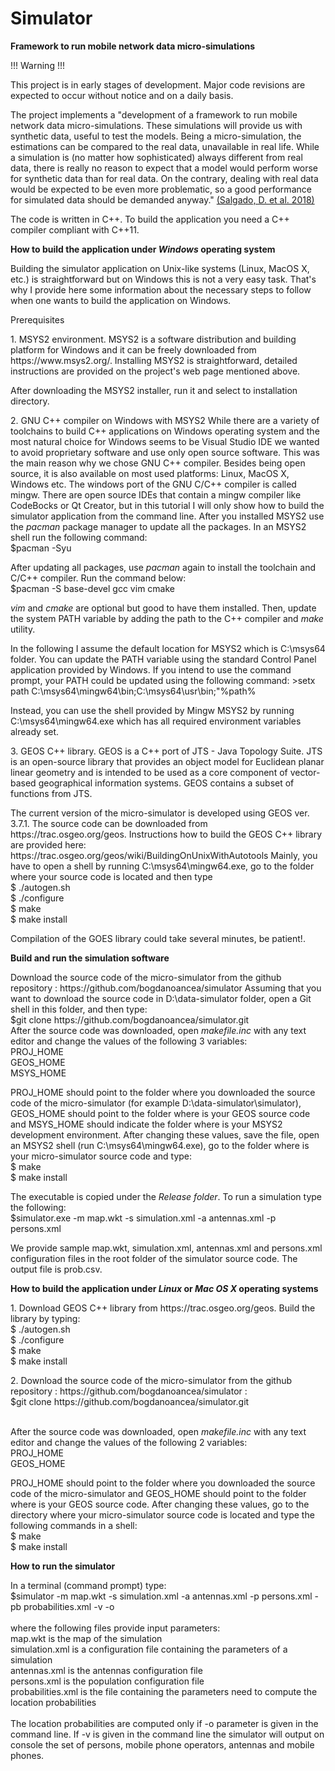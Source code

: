 # Simulator
<b> Framework to run mobile network data micro-simulations </b>
<p>
<p>!!! Warning !!!</p>
This project is in early stages of development. 
Major code revisions are expected to occur without notice and on a daily basis.
</p>

<p>
The project implements a "development of a framework to run mobile network data micro-simulations. 
These simulations will provide us with synthetic data, useful to test the models. 
Being a micro-simulation, the estimations can be compared to the real data, unavailable in real life. 
While a simulation is (no matter how sophisticated) always different from real data, 
there is really no reason to expect that a model would perform worse for synthetic data than for real data. 
On the contrary, dealing with real data would be expected to be even more problematic, 
so a good performance for simulated data should be demanded anyway." <a href = "https://webgate.ec.europa.eu/fpfis/mwikis/essnetbigdata/images/5/56/WPI_A_framework_for_mobile_network_data_micro-simulation_2019_02_14.pdf">(Salgado, D. et al. 2018)</a>

The code is written in C++. To build the application you need a C++ compiler compliant with C++11.
 
</p>

<b>How to build the application under <I>Windows</I> operating system</b>
<p>
Building the simulator application on Unix-like systems (Linux, MacOS X, etc.) is straightforward but on Windows
this is not a very easy task. That's why I provide here some information about the necessary steps to follow when 
one wants to build the application on Windows.
 
<p>Prerequisites
<p>1. MSYS2 environment. MSYS2 is a software distribution and building platform for Windows and 
it can be freely downloaded from https://www.msys2.org/. Installing MSYS2 is straightforward, detailed instructions
are provided on the project's web page mentioned above.
<p>After downloading the MSYS2 installer, run it and select to installation directory. 

<p>2. GNU C++ compiler on Windows with MSYS2
While there are a variety of toolchains to build C++ applications on Windows operating system and the most natural choice 
for Windows seems to be Visual Studio IDE we wanted to avoid proprietary software and use only open source software. This was the main
reason why we chose GNU C++ compiler. Besides being open source, it is also available on most used platforms: Linux, MacOS X, Windows etc.
The windows port of the GNU C/C++ compiler is called mingw. There are open source IDEs that contain a mingw compiler like CodeBocks or
Qt Creator, but in this tutorial I will only show how to build the simulator application from the command line.
After you installed MSYS2 use the <I>pacman</I> package manager to update all the packages. In an MSYS2 shell run the following command:
<br>$pacman -Syu

<p>
 After updating all packages, use <I>pacman</I> again to install the toolchain and C/C++ compiler. Run the command below:
<br>$pacman -S base-devel gcc vim cmake

<I>vim</I> and <I>cmake</I> are optional but good to have them installed.
Then, update the system PATH variable by adding the path to the C++ compiler and <I>make</I> utility.

<p>In the following I assume the default location for MSYS2 which is C:\msys64 folder. You can update the PATH variable using the standard Control Panel application provided by Windows.
If you intend to use the command prompt, your PATH could be updated using the following command:
>setx path C:\msys64\mingw64\bin;C:\msys64\usr\bin;"%path%

Instead, you can use the shell provided by Mingw MSYS2 by running C:\msys64\mingw64.exe which has all required environment variables already set.

<p>3. GEOS C++ library. GEOS is a C++ port of JTS - Java Topology Suite. JTS 
is an open-source library that provides an object model for Euclidean planar linear geometry 
and is intended to be used as a core component of vector-based geographical information systems. GEOS contains a subset of
functions from JTS. 
<p>The current version of the micro-simulator is developed using GEOS ver. 3.7.1. The source code can be downloaded from
https://trac.osgeo.org/geos. Instructions how to build the GEOS C++ library are provided here: https://trac.osgeo.org/geos/wiki/BuildingOnUnixWithAutotools
Mainly, you have to open a shell by running C:\msys64\mingw64.exe, go to the folder where your source code is located and then type
<br>$ ./autogen.sh
<br>$ ./configure
<br>$ make
<br>$ make install

<P> Compilation of the GOES library could take several minutes, be patient!.

<B>Build and run the simulation software</B>
<p>Download the source code of the micro-simulator from the github repository : https://github.com/bogdanoancea/simulator
Assuming that you want to download the source code in D:\data-simulator folder, open a Git shell in this folder, and then type:
<br>$git clone https://github.com/bogdanoancea/simulator.git
<br>After the source code was downloaded, open <I>makefile.inc</I> with any text editor and change the values of the following 3 variables:
<br>PROJ_HOME
<br>GEOS_HOME
<br>MSYS_HOME

<p> PROJ_HOME should point to the folder where you downloaded the source code of the micro-simulator (for example D:\data-simulator\simulator), 
GEOS_HOME should point to
the folder where is your GEOS source code and MSYS_HOME should indicate the folder where is your MSYS2 development environment.
After changing these values, save the file, open an MSYS2 shell (run C:\msys64\mingw64.exe), go to the folder where is your micro-simulator 
source code and type:
<br>$ make
<br>$ make install

<p> The executable is copied under the <I>Release folder</I>. To run a simulation type the following:
<br>$simulator.exe -m map.wkt -s simulation.xml -a antennas.xml -p persons.xml 

<p> We provide sample map.wkt, simulation.xml, antennas.xml and persons.xml configuration files in the root folder of the simulator source code. 
The output file is prob.csv.

<p>
<b>How to build the application under <I>Linux</I> or <I>Mac OS X</I> operating systems</b>
<p>1. Download GEOS C++ library from https://trac.osgeo.org/geos. Build the library by typing:
<br>$ ./autogen.sh
<br>$ ./configure
<br>$ make
<br>$ make install

<p>2. Download the source code of the micro-simulator from the github repository : https://github.com/bogdanoancea/simulator :
<br>$git clone https://github.com/bogdanoancea/simulator.git

<br>After the source code was downloaded, open <I>makefile.inc</I> with any text editor and change the values of 
the following 2 variables:
<br>PROJ_HOME
<br>GEOS_HOME

<p> PROJ_HOME should point to the folder where you downloaded the source code of the micro-simulator 
and GEOS_HOME should point to
the folder where is your GEOS source code. 
After changing these values, go to the directory where your micro-simulator source code is located and type the following commands in
a shell:
<br>$ make
<br>$ make install

<p>
<b>How to run the simulator</b>
<p>
In a terminal (command prompt) type:
<br>$simulator -m map.wkt -s simulation.xml -a antennas.xml -p persons.xml -pb probabilities.xml -v -o
<br>
<br>where the following files provide input parameters:
<br> map.wkt is the map of the simulation
<br> simulation.xml is a configuration file containing the parameters of a simulation
<br> antennas.xml is the antennas configuration file
<br> persons.xml is the population configuration file
<br> probabilities.xml is the file containing the parameters need to compute the location probabilities
<br>
<br>The location probabilities are computed only if -o parameter is given in the command line. If -v is given in the command line the simulator will output on console the set of persons, mobile phone operators, antennas and mobile phones.


